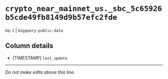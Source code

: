 # `crypto_near_mainnet_us._sbc_5c65926b5cde49fb8149d9b57efc2fde`
`bq-1` | `bigquery-public-data`

## Column details
* [TIMESTAMP] `last_update`

-------------------------------------------------------------------------------
*Do not make edits above this line.*
